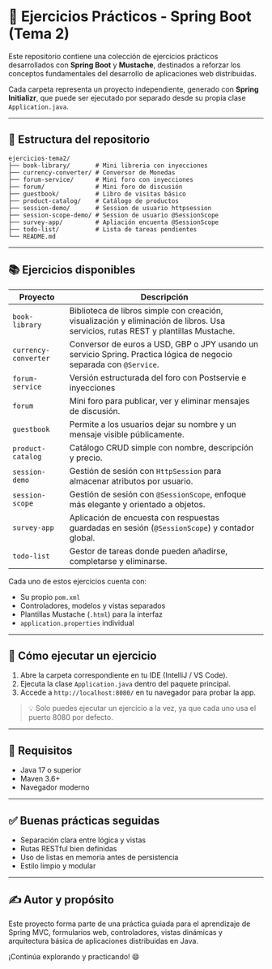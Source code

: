 # 📘 Ejercicios Prácticos - Spring Boot (Tema 2)

Este repositorio contiene una colección de ejercicios prácticos desarrollados con **Spring Boot** y **Mustache**, destinados a reforzar los conceptos fundamentales del desarrollo de aplicaciones web distribuidas.

Cada carpeta representa un proyecto independiente, generado con **Spring Initializr**, que puede ser ejecutado por separado desde su propia clase `Application.java`.

---

## 📁 Estructura del repositorio

```
ejercicios-tema2/
├── book-library/       # Mini libreria con inyecciones 
├── currency-converter/ # Conversor de Monedas
├── forum-service/      # Mini foro con inyecciones
├── forum/              # Mini foro de discusión
├── guestbook/          # Libro de visitas básico
├── product-catalog/    # Catálogo de productos
├── session-demo/       # Session de usuario httpsession
├── session-scope-demo/ # Session de usuario @SessionScope
├── survey-app/         # Apliación encuenta @SessionScope
├── todo-list/          # Lista de tareas pendientes
└── README.md
```

---

## 📚 Ejercicios disponibles

| Proyecto           | Descripción                                                                 |
|--------------------|-----------------------------------------------------------------------------|
| `book-library`     | Biblioteca de libros simple con creación, visualización y eliminación de libros. Usa servicios, rutas REST y plantillas Mustache. |
| `currency-converter`   | Conversor de euros a USD, GBP o JPY usando un servicio Spring. Practica lógica de negocio separada con `@Service`. |
| `forum-service`    | Versión estructurada del foro con Postservie e inyecciones                 |
| `forum`            | Mini foro para publicar, ver y eliminar mensajes de discusión.             |
| `guestbook`        | Permite a los usuarios dejar su nombre y un mensaje visible públicamente.  |
| `product-catalog`  | Catálogo CRUD simple con nombre, descripción y precio.                     |
| `session-demo`     | Gestión de sesión con `HttpSession` para almacenar atributos por usuario.  |
| `session-scope`    | Gestión de sesión con `@SessionScope`, enfoque más elegante y orientado a objetos. |
| `survey-app`           | Aplicación de encuesta con respuestas guardadas en sesión (`@SessionScope`) y contador global. |
| `todo-list`        | Gestor de tareas donde pueden añadirse, completarse y eliminarse.          |

Cada uno de estos ejercicios cuenta con:
- Su propio `pom.xml`
- Controladores, modelos y vistas separados
- Plantillas Mustache (`.html`) para la interfaz
- `application.properties` individual

---

## 🚀 Cómo ejecutar un ejercicio

1. Abre la carpeta correspondiente en tu IDE (IntelliJ / VS Code).
2. Ejecuta la clase `Application.java` dentro del paquete principal.
3. Accede a `http://localhost:8080/` en tu navegador para probar la app.

> 💡 Solo puedes ejecutar un ejercicio a la vez, ya que cada uno usa el puerto 8080 por defecto.

---

## 📌 Requisitos

- Java 17 o superior
- Maven 3.6+
- Navegador moderno

---

## ✅ Buenas prácticas seguidas

- Separación clara entre lógica y vistas
- Rutas RESTful bien definidas
- Uso de listas en memoria antes de persistencia
- Estilo limpio y modular

---

## ✍️ Autor y propósito

Este proyecto forma parte de una práctica guiada para el aprendizaje de Spring MVC, formularios web, controladores, vistas dinámicas y arquitectura básica de aplicaciones distribuidas en Java.

¡Continúa explorando y practicando! 😄